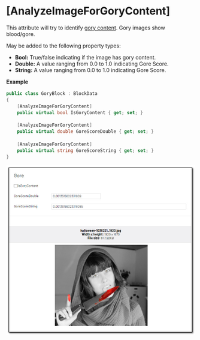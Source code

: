 # [AnalyzeImageForGoryContent]
This attribute will try to identify [gory content](https://docs.microsoft.com/en-us/azure/cognitive-services/computer-vision/concept-detecting-adult-content). Gory images show blood/gore.

May be added to the following property types:

- **Bool:** True/false indicating if the image has gory content.
- **Double:** A value ranging from 0.0 to 1.0 indicating Gore Score.
- **String:** A value ranging from 0.0 to 1.0 indicating Gore Score.

**Example**
``` C#
public class GoryBlock : BlockData
{
    [AnalyzeImageForGoryContent]
    public virtual bool IsGoryContent { get; set; }

    [AnalyzeImageForGoryContent]
    public virtual double GoreScoreDouble { get; set; }

    [AnalyzeImageForGoryContent]
    public virtual string GoreScoreString { get; set; }
}
```
![Gory](./img/Gory.jpg)